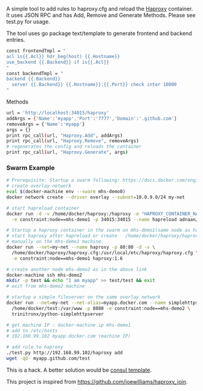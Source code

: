 A simple tool to add rules to haproxy.cfg and reload the [Haproxy](https://hub.docker.com/_/haproxy/) container. It uses JSON RPC and has Add, Remove and Generate Methods. Please see test.py for usage.

The tool uses go package text/template to generate frontend and backend entries.

```bash
const frontendTmpl = "
acl is{{.Acl}} hdr_beg(host) {{.Hostname}}
use_backend {{.Backend}} if is{{.Acl}}
"
const backendTmpl = "
backend {{.Backend}}
  server {{.Backend}} {{.Hostname}}:{{.Port}} check inter 10000
"
```

Methods

```bash
url = 'http://localhost:34015/haproxy'
addArgs = {'Name':'myapp','Port':'7777','Domain':'.github.com'}
removeArgs = {'Name':'myapp'}
args = {}
print rpc_call(url, "Haproxy.Add", addArgs)
print rpc_call(url, "Haproxy.Remove", removeArgs)
# regenerates the config and reloads the container
print rpc_call(url, "Haproxy.Generate", args)
```

### Swarm Example

```bash
# Prerequisite: Startup a swarm following: https://docs.docker.com/engine/userguide/networking/get-started-overlay/
# create overlay network
eval $(docker-machine env --swarm mhs-demo0)
docker network create --driver overlay --subnet=10.0.9.0/24 my-net

# start hapreload container
docker run -d -v /home/docker/haproxy:/haproxy -e "HAPROXY_CONTAINER_NAME=haproxy" \
  -e constraint:node==mhs-demo1 -p 34015:34015 --name hapreload adnaan/hapreload

# Startup a haproxy container in the swarm on mhs-demo1(same node as hapreload)
# start haproxy after hapreload or create   /home/docker/haproxy/haproxy.cfg
# manually on the mhs-demo1 machine.
docker run --net=my-net --name haproxy -p 80:80 -d -v \
  /home/docker/haproxy/haproxy.cfg:/usr/local/etc/haproxy/haproxy.cfg \
  -e constraint:node==mhs-demo1 haproxy:1.6

# create another node mhs-demo2 as in the above link
docker-machine ssh mhs-demo2
mkdir -p test && echo "I am myapp" >> test/test && exit
# exit from mhs-demo2 machine

# startup a simple fileserver on the same overlay network
docker run --net=my-net --net-alias=myapp.docker.com --name simplehttpserver -d -v \
  /home/docker/test:/var/www -p 8080 -e constraint:node==mhs-demo2 \
  trinitronx/python-simplehttpserver

# get machine IP : docker-machine ip mhs-demo1
# add to /etc/hosts
# 192.168.99.102 myapp.docker.com (machine IP)

# add rule to haproxy
./test.py http://192.168.99.102/haproxy add
wget -qO- myapp.github.com/test

```

This is a hack. A better solution would be [consul template](https://github.com/hashicorp/consul-template).

This project is inspired from https://github.com/joewilliams/haproxy_join.
